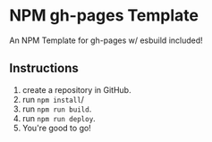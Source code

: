 # NPM gh-pages Template

An NPM Template for gh-pages w/ esbuild included!

## Instructions

1. create a repository in GitHub.
2. run `npm install`/
3. run `npm run build`.
4. run `npm run deploy`.
5. You're good to go!
